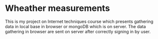 # Wheather measurements
This is my project on Internet techniques course which presents gathering data in local base in browser or mongoDB which is on server.
The data gathering in browser are sent on server after correctly signing in by user.